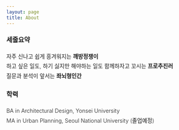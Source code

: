 ```yaml
---
layout: page
title: About
---
```


<div style="font-size: 0.9rem; font-weight:300; line-height: 1.6rem;">

### 세줄요약
자주 신나고 쉽게 흥겨워지는 **깨방정쟁이**  
하고 싶은 일도, 하기 싫지만 해야하는 일도 함께하자고 꼬시는 **프로추진러**  
질문과 분석이 앞서는 **좌뇌형인간**

### 학력
BA in Architectural Design, Yonsei University  
MA in Urban Planning, Seoul National University (졸업예정)

</div>
